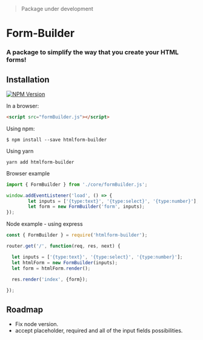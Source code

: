 > Package under development

# Form-Builder
### A package to simplify the way that you create your HTML forms!

## Installation

[![NPM Version][npm-image]][npm-url]

In a browser:
```html
<script src="formBuilder.js"></script>
```

Using npm:
```shell
$ npm install --save htmlform-builder
```

Using yarn
```shell
yarn add htmlform-builder
```

Browser example
```js
import { FormBuilder } from './core/formBuilder.js';

window.addEventListener('load', () => {
		let inputs = ['{type:text}', '{type:select}', '{type:number}'];
		let form = new FormBuilder('form', inputs);
});
```

Node example - using express
```js
const { FormBuilder } = require('htmlform-builder');

router.get('/', function(req, res, next) {

  let inputs = ['{type:text}', '{type:select}', '{type:number}'];
  let htmlForm = new FormBuilder(inputs);
  let form = htmlForm.render();

  res.render('index', {form});
  
});
```

## Roadmap
- Fix node version.
- accept placeholder, required and all of the input fields possibilities.


[npm-image]: https://img.shields.io/badge/npm-building-orange.svg
[npm-url]: https://www.npmjs.com/package/htmlform-builder 